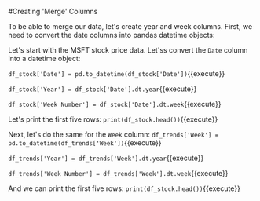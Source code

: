 #Creating 'Merge' Columns 

To be able to merge our data, let's create year and week columns. First, we need to convert the date columns into pandas datetime objects:

Let's start with the MSFT stock price data. Let'ss convert the `Date` column into a datetime object:

`df_stock['Date'] = pd.to_datetime(df_stock['Date'])`{{execute}}

`df_stock['Year'] = df_stock['Date'].dt.year`{{execute}}

`df_stock['Week Number'] = df_stock['Date'].dt.week`{{execute}}

Let's print the first five rows:
`print(df_stock.head())`{{execute}}

Next, let's do the same for the `Week` column:
`df_trends['Week'] = pd.to_datetime(df_trends['Week'])`{{execute}}

`df_trends['Year'] = df_trends['Week'].dt.year`{{execute}}

`df_trends['Week Number'] = df_trends['Week'].dt.week`{{execute}}

And we can print the first five rows:
`print(df_stock.head())`{{execute}}
